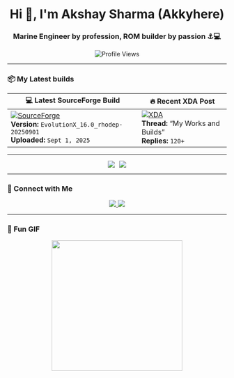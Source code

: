 <h1 align="center">Hi 👋, I'm Akshay Sharma (Akkyhere)</h1>
<h3 align="center">Marine Engineer by profession, ROM builder by passion ⚓💻</h3>

<p align="center">
  <img src="https://komarev.com/ghpvc/?username=Akkyhere&color=brightgreen" alt="Profile Views"/>
</p>

---

### 📦 My Latest builds 

| 💻 Latest SourceForge Build | 🔥 Recent XDA Post |
|-----------------------------|--------------------|
| [![SourceForge](https://img.shields.io/badge/SourceForge-LATEST_BUILD-orange?style=for-the-badge&logo=sourceforge)](https://sourceforge.net/projects/akky-builds/files/) <br> **Version:** `EvolutionX_16.0_rhodep-20250901` <br> **Uploaded:** `Sept 1, 2025` | [![XDA](https://img.shields.io/badge/XDA-Forum-blue?style=for-the-badge&logo=xda-developers)](https://xdaforums.com/t/my-works.3235465/) <br> **Thread:** “My Works and Builds” <br> **Replies:** `120+` |

---

<div align="center" style="display: flex; justify-content: center; gap: 10px; flex-wrap: wrap;">
  <img src="https://github-readme-stats.vercel.app/api?username=Akkyhere&show_icons=true&theme=tokyonight&count_private=true" />
  <img src="https://github-readme-streak-stats.herokuapp.com/?user=Akkyhere&theme=tokyonight" />
</div>

---

### 🔗 Connect with Me
<div align="center">
  <a href="https://t.me/akky_sharma" target="_blank">
    <img src="https://img.shields.io/badge/Telegram-00bfbf?style=for-the-badge&logo=Telegram&logoColor=white" />
  </a>
  <a href="https://github.com/Akkyhere" target="_blank">
    <img src="https://img.shields.io/badge/GitHub-000000?style=for-the-badge&logo=github&logoColor=white" />
  </a>
</div>

---

### 🚀 Fun GIF
<p align="center">
  <img src="https://media.giphy.com/media/3o7aD2saalBwwftBIY/giphy.gif" width="300" />
</p>
